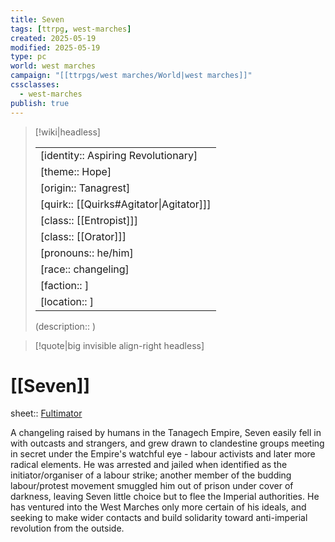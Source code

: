 ```yaml
---
title: Seven
tags: [ttrpg, west-marches]
created: 2025-05-19
modified: 2025-05-19
type: pc
world: west marches
campaign: "[[ttrpgs/west marches/World|west marches]]"
cssclasses:
  - west-marches
publish: true
---
```


> [!wiki|headless]
>
> |               |
> | ------------- |
> | [identity:: Aspiring Revolutionary] |
> | [theme:: Hope] |
> | [origin:: Tanagrest] |
> | [quirk:: [[Quirks#Agitator\|Agitator]]] |
> | [class:: [[Entropist]]] |
> | [class:: [[Orator]]] |
> | [pronouns:: he/him] |
> | [race:: changeling] |
> | [faction:: ] |
> | [location:: ] |
>
> (description:: )

> [!quote|big invisible align-right headless]

# [[Seven]]

sheet:: [Fultimator](https://fultimator.com/pc-gallery/v6Zq3xHW03yRWiHOkoas)

A changeling raised by humans in the Tanagech Empire, Seven easily fell in with outcasts and strangers, and grew drawn to clandestine groups meeting in secret under the Empire's watchful eye - labour activists and later more radical elements. He was arrested and jailed when identified as the initiator/organiser of a labour strike; another member of the budding labour/protest movement smuggled him out of prison under cover of darkness, leaving Seven little choice but to flee the Imperial authorities. He has ventured into the West Marches only more certain of his ideals, and seeking to make wider contacts and build solidarity toward anti-imperial revolution from the outside.
